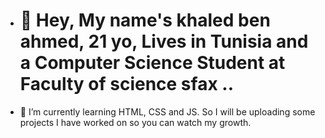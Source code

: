 



-  # 👋 Hey, My name's khaled ben ahmed, 21 yo, Lives in Tunisia and a Computer Science Student at Faculty of science sfax ..
- 🌱 I’m currently learning HTML, CSS and JS. So I will be uploading some projects I have worked on so you can watch my growth.

